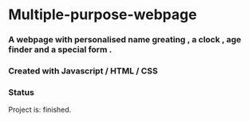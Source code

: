 # Multiple-purpose-webpage

### A webpage with personalised name greating , a clock , age finder and a special form .

### Created with Javascript / HTML / CSS

### Status

Project is: finished.

